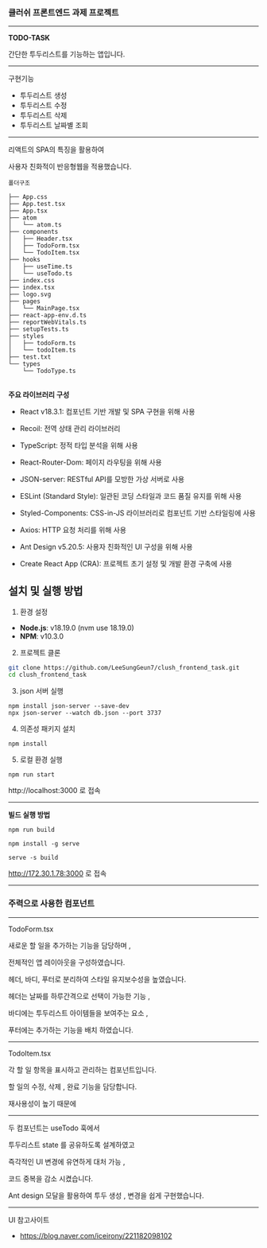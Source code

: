 
### **클러쉬 프론트엔드 과제 프로젝트**
---

**TODO-TASK** 

간단한 투두리스트를 기능하는 앱입니다. 


---
구현기능 
* 투두리스트 생성 
* 투두리스트 수정 
* 투두리스트 삭제 
* 투두리스트 날짜별 조회

---

리액트의 SPA의 특징을 활용하여 

사용자 친화적이 반응형웹을 적용했습니다.

```
폴더구조

├── App.css
├── App.test.tsx
├── App.tsx
├── atom
│   └── atom.ts
├── components
│   ├── Header.tsx
│   ├── TodoForm.tsx
│   └── TodoItem.tsx
├── hooks
│   ├── useTime.ts
│   └── useTodo.ts
├── index.css
├── index.tsx
├── logo.svg
├── pages
│   └── MainPage.tsx
├── react-app-env.d.ts
├── reportWebVitals.ts
├── setupTests.ts
├── styles
│   ├── todoForm.ts
│   └── todoItem.ts
├── test.txt
└── types
    └── TodoType.ts
```

##
**주요 라이브러리 구성**

* React v18.3.1: 컴포넌트 기반 개발 및 SPA 구현을 위해 사용

* Recoil: 전역 상태 관리 라이브러리
* TypeScript: 정적 타입 분석을 위해 사용
* React-Router-Dom: 페이지 라우팅을 위해 사용
* JSON-server: RESTful API를 모방한 가상 서버로 사용
* ESLint (Standard Style): 일관된 코딩 스타일과 코드 품질 유지를 위해 사용
* Styled-Components: CSS-in-JS 라이브러리로 컴포넌트 기반 스타일링에 사용
* Axios: HTTP 요청 처리를 위해 사용
* Ant Design v5.20.5: 사용자 친화적인 UI 구성을 위해 사용
* Create React App (CRA): 프로젝트 초기 설정 및 개발 환경 구축에 사용



## 설치 및 실행 방법

 1. 환경 설정
- **Node.js**: v18.19.0 (nvm use 18.19.0)
- **NPM**: v10.3.0 

2. 프로젝트 클론


```bash
git clone https://github.com/LeeSungGeun7/clush_frontend_task.git
cd clush_frontend_task
```

3. json 서버 실행


```
npm install json-server --save-dev
npx json-server --watch db.json --port 3737
```


4. 의존성 패키지 설치


```
npm install
```


5. 로컬 환경 실행

```
npm run start
```
http://localhost:3000 로 접속

------------------------
**빌드 실행 방법**


```
npm run build

npm install -g serve

serve -s build
```

http://172.30.1.78:3000 로 접속

---

### 주력으로 사용한 컴포넌트

--- 

TodoForm.tsx

새로운 할 일을 추가하는 기능을 담당하며 , 

전체적인 앱 레이아웃을 구성하였습니다.

헤더, 바디, 푸터로 분리하여 스타일 유지보수성을 높였습니다.

헤더는 날짜를 하루간격으로 선택이 가능한 기능 , 

바디에는 투두리스트 아이템들을 보여주는 요소 , 

푸터에는 추가하는 기능을 배치 하였습니다. 

---
TodoItem.tsx

각 할 일 항목을 표시하고 관리하는 컴포넌트입니다. 

할 일의 수정, 삭제 , 완료 기능을 담당합니다.

재사용성이 높기 때문에 


--- 

두 컴포넌트는 useTodo 훅에서 

투두리스트 state 를 공유하도록 설계하였고 

즉각적인 UI 변경에 유연하게 대처 가능  ,  

코드 중복을 감소 시켰습니다. 

Ant design 모달을 활용하여 투두 생성 , 변경을 쉽게 구현했습니다. 

---

UI 참고사이트 
- https://blog.naver.com/iceirony/221182098102
